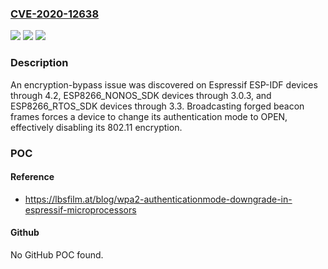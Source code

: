### [CVE-2020-12638](https://cve.mitre.org/cgi-bin/cvename.cgi?name=CVE-2020-12638)
![](https://img.shields.io/static/v1?label=Product&message=n%2Fa&color=blue)
![](https://img.shields.io/static/v1?label=Version&message=n%2Fa&color=blue)
![](https://img.shields.io/static/v1?label=Vulnerability&message=n%2Fa&color=brighgreen)

### Description

An encryption-bypass issue was discovered on Espressif ESP-IDF devices through 4.2, ESP8266_NONOS_SDK devices through 3.0.3, and ESP8266_RTOS_SDK devices through 3.3. Broadcasting forged beacon frames forces a device to change its authentication mode to OPEN, effectively disabling its 802.11 encryption.

### POC

#### Reference
- https://lbsfilm.at/blog/wpa2-authenticationmode-downgrade-in-espressif-microprocessors

#### Github
No GitHub POC found.

